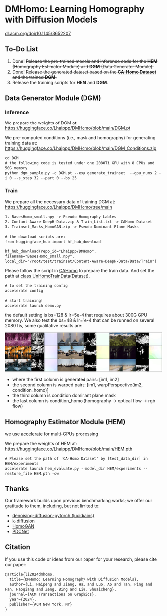 # DMHomo: Learning Homography with Diffusion Models
[dl.acm.org/doi/10.1145/3652207](https://dl.acm.org/doi/10.1145/3652207)

## To-Do List
  1. Done! ~~Release the pre-trained models and inference code for the **HEM** (Homography Estimator Module) and **DGM** (Data Generator Module).~~
  2. Done! ~~Release the generated dataset based on the [**CA-Homo Dataset**](https://github.com/JirongZhang/DeepHomography) and the trained **DGM**.~~
  3. Release the training scripts for **HEM** and **DGM**.

## Data Generator Module (DGM)
### Inference
We prepare the weights of DGM at: https://huggingface.co/Lhaippp/DMHomo/blob/main/DGM.pt

We pre-computed conditions (i.e., mask and homography) for generating training data at: https://huggingface.co/Lhaippp/DMHomo/blob/main/DGM_Conditions.zip
```
cd DGM
# the following code is tested under one 2080Ti GPU with 8 CPUs and 50G memory
python dgm_sample.py -c DGM.pt --exp generate_trainset  --gpu_nums 2 -i 0 --s_step 32 --part 0 --bs 25
```

### Train
We prepare all the necessary data of training DGM at: https://huggingface.co/Lhaippp/DMHomo/tree/main
```
1. BasesHomo_small.npy -> Pseudo Homography Lables
2. Contant-Aware-DeepH-Data.zip & Train_List.txt -> CAHomo Dataset
3. Trainset_Masks_HomoGAN.zip -> Pseudo Dominant Plane Masks

# the download scripts are: 
from huggingface_hub import hf_hub_download

hf_hub_download(repo_id="Lhaippp/DMHomo", filename="BasesHomo_small.npy", local_dir="/root/test/trainset/Contant-Aware-DeepH-Data/Data/Train")
```

Please follow the script in [CAHomo](https://github.com/JirongZhang/DeepHomography) to prepare the train data. And set the path at [class UnHomoTrainData(Dataset)](https://github.com/lhaippp/DMHomo/blob/1a4257fe2c34af9561c16459e59fbe8fb1aec5d2/DGM/denoising_diffusion_models/denoising_diffusion_pytorch.py#L1045).

```
# to set the training config
accelerate config

# start training!
accelerate launch demo.py
```

the default setting is bs=128 & lr=5e-4 that requires about 300G GPU memory. We also test the bs=48 & lr=1e-4 that can be runned on several 2080Tis, some qualitative results are:

![](58.gif "Magic Gardens")
- where the first column is generated pairs: [im1, im2]
- the second column is warped pairs: [im1, warpPerspective(im2, condition_homo)]
- the third column is condition dominant plane mask
- the last column is condition_homo (homography -> optical flow -> rgb flow)

## Homography Estimator Module (HEM)
we use [accelerate](https://huggingface.co/docs/accelerate/en/index) for multi-GPUs processing

We prepare the weights of HEM at: https://huggingface.co/Lhaippp/DMHomo/blob/main/HEM.pth
```
# Please set the path of 'CA-Homo Dataset' by [test_data_dir] in HEM/experiments
accelerate launch hem_evaluate.py --model_dir HEM/experiments --restore_file HEM.pth -ow
```

## Thanks
Our framework builds upon previous benchmarking works; we offer our gratitude to them, including, but not limited to:
- [denoising-diffusion-pytorch (lucidrains)](https://github.com/lucidrains/denoising-diffusion-pytorch)
- [k-diffusion](https://github.com/crowsonkb/k-diffusion)
- [HomoGAN](https://github.com/megvii-research/HomoGAN)
- [PDCNet](https://github.com/PruneTruong/DenseMatching)

## Citation
If you use this code or ideas from our paper for your research, please cite our paper:
```
@article{li2024dmhomo,
  title={DMHomo: Learning Homography with Diffusion Models},
  author={Li, Haipeng and Jiang, Hai and Luo, Ao and Tan, Ping and Fan, Haoqiang and Zeng, Bing and Liu, Shuaicheng},
  journal={ACM Transactions on Graphics},
  year={2024},
  publisher={ACM New York, NY}
}
```
